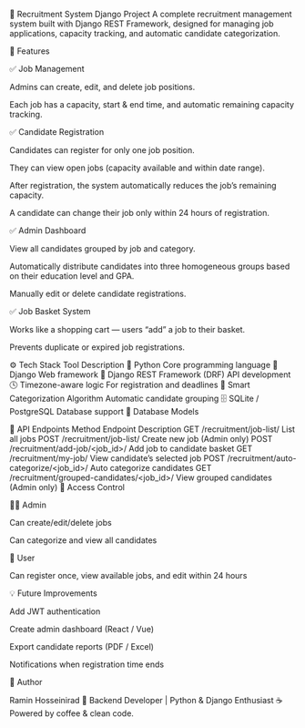 🏢 Recruitment System Django Project
A complete recruitment management system built with Django REST Framework, designed for managing job applications, capacity tracking, and automatic candidate categorization.

🚀 Features

✅ Job Management

Admins can create, edit, and delete job positions.

Each job has a capacity, start & end time, and automatic remaining capacity tracking.

✅ Candidate Registration

Candidates can register for only one job position.

They can view open jobs (capacity available and within date range).

After registration, the system automatically reduces the job’s remaining capacity.

A candidate can change their job only within 24 hours of registration.

✅ Admin Dashboard

View all candidates grouped by job and category.

Automatically distribute candidates into three homogeneous groups based on their education level and GPA.

Manually edit or delete candidate registrations.

✅ Job Basket System

Works like a shopping cart — users “add” a job to their basket.

Prevents duplicate or expired job registrations.

⚙️ Tech Stack
Tool	Description
🐍 Python	Core programming language
🎯 Django	Web framework
🧩 Django REST Framework (DRF)	API development
🕓 Timezone-aware logic	For registration and deadlines
🧠 Smart Categorization Algorithm	Automatic candidate grouping
🗄️ SQLite / PostgreSQL	Database support
🧱 Database Models

🧩 API Endpoints
Method	Endpoint	Description
GET	/recruitment/job-list/	List all jobs
POST	/recruitment/job-list/	Create new job (Admin only)
POST	/recruitment/add-job/<job_id>/	Add job to candidate basket
GET	/recruitment/my-job/	View candidate’s selected job
POST	/recruitment/auto-categorize/<job_id>/	Auto categorize candidates
GET	/recruitment/grouped-candidates/<job_id>/	View grouped candidates (Admin only)
🔐 Access Control

👨‍💻 Admin

Can create/edit/delete jobs

Can categorize and view all candidates

👤 User

Can register once, view available jobs, and edit within 24 hours

💡 Future Improvements

 Add JWT authentication

 Create admin dashboard (React / Vue)

 Export candidate reports (PDF / Excel)

 Notifications when registration time ends

🧠 Author

Ramin Hosseinirad
🎯 Backend Developer | Python & Django Enthusiast
☕ Powered by coffee & clean code.
